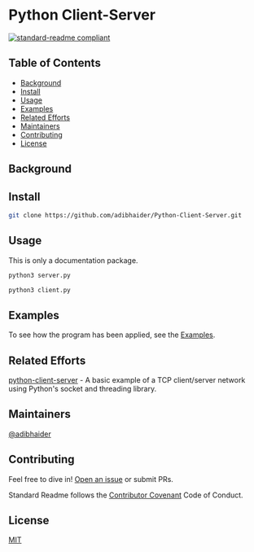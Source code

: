 # Python Client-Server
[![standard-readme compliant](https://img.shields.io/badge/readme%20style-standard-brightgreen.svg?style=flat-square)](https://github.com/RichardLitt/standard-readme)
## Table of Contents
* [Background](#background)
* [Install](#install)
* [Usage](#usage)
* [Examples](#examples)
* [Related Efforts](#related-efforts)
* [Maintainers](#maintainers)
* [Contributing](#contributing)
* [License](#license)
## Background
## Install
```bash
git clone https://github.com/adibhaider/Python-Client-Server.git
```
## Usage
This is only a documentation package.
```bash
python3 server.py
```
```bash
python3 client.py
```
## Examples
To see how the program has been applied, see the [Examples](https://github.com/adibhaider/Python-Client-Server/tree/main/Examples).
## Related Efforts
[python-client-server](https://github.com/pricheal/python-client-server) - A basic example of a TCP client/server network using Python's socket and threading library.
## Maintainers
[@adibhaider](https://github.com/adibhaider)
## Contributing
Feel free to dive in! [Open an issue](https://github.com/adibhaider/Python-Client-Server/issues/new) or submit PRs.

Standard Readme follows the [Contributor Covenant](https://www.contributor-covenant.org/version/1/3/0/code-of-conduct/) Code of Conduct.
## License
[MIT](https://github.com/adibhaider/Python-Client-Server/blob/main/LICENSE)
